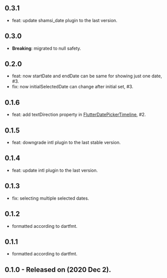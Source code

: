 ## 0.3.1
* feat: update shamsi_date plugin to the last version.

## 0.3.0
* **Breaking**: migrated to null safety.

## 0.2.0
* feat: now startDate and endDate can be same for showing just one date, #3.
* fix: now initialSelectedDate can change after initial set, #3.

## 0.1.6
* feat: add textDirection property in [FlutterDatePickerTimeline](https://github.com/sobimor/flutter_date_picker_timeline/blob/master/lib/src/flutter_date_picker_timeline_widget.dart), #2.

## 0.1.5
* feat: downgrade intl plugin to the last stable version.

## 0.1.4
* feat: update intl plugin to the last version.

## 0.1.3
* fix: selecting multiple selected dates.

## 0.1.2
* formatted according to dartfmt.

## 0.1.1
* formatted according to dartfmt.

## 0.1.0 - Released on (2020 Dec 2).